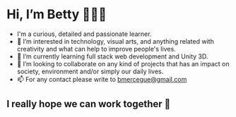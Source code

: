  # Hi, I’m Betty 👩🏻‍🏫
- I'm a curious, detailed and passionate learner.
- 👀 I’m interested in technology, visual arts, and anything related with creativity and what can help to improve people's lives.
- 🌱 I’m currently learning full stack web development and Unity 3D.
- 💞️ I’m looking to collaborate on any kind of projects that has an impact on society, environment and/or simply our daily lives.
- 📫 For any contact please write to bmercegue@gmail.com
## I really hope we can work together 👾

<!---
bmercegue/bmercegue is a ✨ special ✨ repository because its `README.md` (this file) appears on your GitHub profile.
You can click the Preview link to take a look at your changes.
--->
